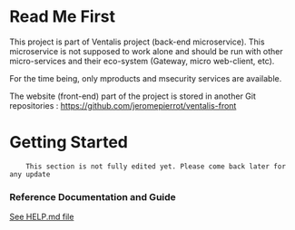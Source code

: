 # Read Me First
This project is part of Ventalis project (back-end microservice).
This microservice is not supposed to work alone and should be run with other micro-services
and their eco-system (Gateway, micro web-client, etc).

For the time being, only mproducts and msecurity services are available.

The website (front-end) part of the project is stored in another Git repositories :
https://github.com/jeromepierrot/ventalis-front

# Getting Started

        This section is not fully edited yet. Please come back later for any update

### Reference Documentation and Guide
[See HELP.md file](./HELP.md)